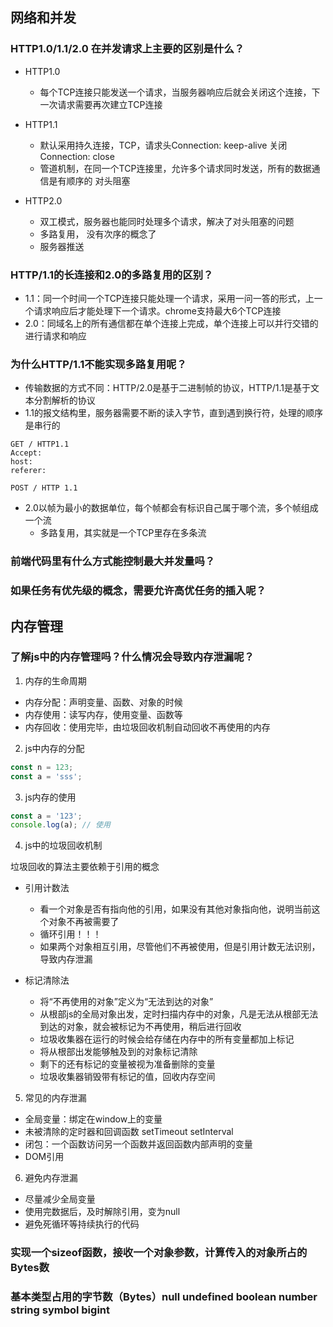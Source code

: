 ## 网络和并发

### HTTP1.0/1.1/2.0 在并发请求上主要的区别是什么？

- HTTP1.0
  - 每个TCP连接只能发送一个请求，当服务器响应后就会关闭这个连接，下一次请求需要再次建立TCP连接

- HTTP1.1
  - 默认采用持久连接，TCP，请求头Connection: keep-alive 关闭Connection: close
  - 管道机制，在同一个TCP连接里，允许多个请求同时发送，所有的数据通信是有顺序的 对头阻塞

- HTTP2.0
  - 双工模式，服务器也能同时处理多个请求，解决了对头阻塞的问题
  - 多路复用， 没有次序的概念了
  - 服务器推送

### HTTP/1.1的长连接和2.0的多路复用的区别？

- 1.1：同一个时间一个TCP连接只能处理一个请求，采用一问一答的形式，上一个请求响应后才能处理下一个请求。chrome支持最大6个TCP连接
- 2.0：同域名上的所有通信都在单个连接上完成，单个连接上可以并行交错的进行请求和响应

### 为什么HTTP/1.1不能实现多路复用呢？

- 传输数据的方式不同：HTTP/2.0是基于二进制帧的协议，HTTP/1.1是基于文本分割解析的协议
- 1.1的报文结构里，服务器需要不断的读入字节，直到遇到换行符，处理的顺序是串行的
```http
GET / HTTP1.1
Accept:
host:
referer:

POST / HTTP 1.1
```
- 2.0以帧为最小的数据单位，每个帧都会有标识自己属于哪个流，多个帧组成一个流
  - 多路复用，其实就是一个TCP里存在多条流

### 前端代码里有什么方式能控制最大并发量吗？

### 如果任务有优先级的概念，需要允许高优任务的插入呢？

## 内存管理

### 了解js中的内存管理吗？什么情况会导致内存泄漏呢？

1. 内存的生命周期

- 内存分配：声明变量、函数、对象的时候
- 内存使用：读写内存，使用变量、函数等
- 内存回收：使用完毕，由垃圾回收机制自动回收不再使用的内存

2. js中内存的分配
```js
const n = 123;
const a = 'sss';
```

3. js内存的使用
```js
const a = '123';
console.log(a); // 使用
```

4. js中的垃圾回收机制

垃圾回收的算法主要依赖于引用的概念

- 引用计数法
  - 看一个对象是否有指向他的引用，如果没有其他对象指向他，说明当前这个对象不再被需要了
  - 循环引用！！！
  - 如果两个对象相互引用，尽管他们不再被使用，但是引用计数无法识别，导致内存泄漏
- 标记清除法
  - 将“不再使用的对象”定义为“无法到达的对象”
  - 从根部js的全局对象出发，定时扫描内存中的对象，凡是无法从根部无法到达的对象，就会被标记为不再使用，稍后进行回收

  * 垃圾收集器在运行的时候会给存储在内存中的所有变量都加上标记
  * 将从根部出发能够触及到的对象标记清除
  * 剩下的还有标记的变量被视为准备删除的变量
  * 垃圾收集器销毁带有标记的值，回收内存空间

5. 常见的内存泄漏
- 全局变量：绑定在window上的变量
- 未被清除的定时器和回调函数 setTimeout setInterval
- 闭包：一个函数访问另一个函数并返回函数内部声明的变量
- DOM引用

6. 避免内存泄漏
- 尽量减少全局变量
- 使用完数据后，及时解除引用，变为null
- 避免死循环等持续执行的代码

### 实现一个sizeof函数，接收一个对象参数，计算传入的对象所占的Bytes数

### 基本类型占用的字节数（Bytes）null undefined boolean number string symbol bigint

  
